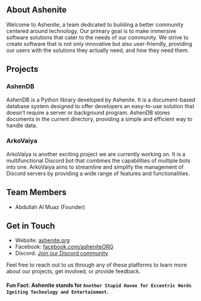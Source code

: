 ## About Ashenite

Welcome to Ashenite, a team dedicated to building a better community centered around technology. Our primary goal is to make immersive software solutions that cater to the needs of our community. We strive to create software that is not only innovative but also user-friendly, providing our users with the solutions they actually need, and how they need them.

## Projects

### AshenDB

AshenDB is a Python library developed by Ashenite. It is a document-based database system designed to offer developers an easy-to-use solution that doesn't require a server or background program. AshenDB stores documents in the current directory, providing a simple and efficient way to handle data.

### ArkoVaiya

ArkoVaiya is another exciting project we are currently working on. It is a multifunctional Discord bot that combines the capabilities of multiple bots into one. ArkoVaiya aims to streamline and simplify the management of Discord servers by providing a wide range of features and functionalities.

## Team Members

- Abdullah Al Muaz (Founder)

## Get in Touch

- Website: [ashenite.org](https://ashenite.org)
- Facebook: [facebook.com/asheniteORG](https://facebook.com/asheniteORG)
- Discord: [Join our Discord community](https://discord.gg/ZXknNVMXCk)

Feel free to reach out to us through any of these platforms to learn more about our projects, get involved, or provide feedback.

#### Fun Fact: Ashenite stands for `Another Stupid Haven for Eccentric Nerds Igniting Technology and Entertainment`.
